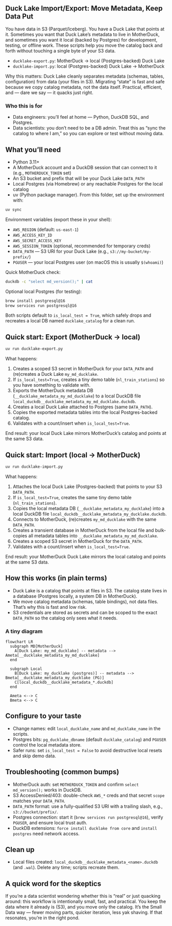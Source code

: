 ## Duck Lake Import/Export: Move Metadata, Keep Data Put

You have data in S3 (Parquet/Iceberg). You have a Duck Lake that points at it. Sometimes you want that Duck Lake’s metadata to live in MotherDuck, and sometimes you want it local (backed by Postgres) for development, testing, or offline work. These scripts help you move the catalog back and forth without touching a single byte of your S3 data.

- `ducklake-export.py`: MotherDuck → local (Postgres-backed) Duck Lake
- `ducklake-import.py`: local (Postgres-backed) Duck Lake → MotherDuck

Why this matters: Duck Lake cleanly separates metadata (schemas, tables, configuration) from data (your files in S3). Migrating “state” is fast and safe because we copy catalog metadata, not the data itself. Practical, efficient, and — dare we say — it quacks just right.

### Who this is for

- Data engineers: you’ll feel at home — Python, DuckDB SQL, and Postgres.
- Data scientists: you don’t need to be a DB admin. Treat this as “sync the catalog to where I am,” so you can explore or test without moving data.

## What you’ll need

- Python 3.11+
- A MotherDuck account and a DuckDB session that can connect to it (e.g., `MOTHERDUCK_TOKEN` set)
- An S3 bucket and prefix that will be your Duck Lake `DATA_PATH`
- Local Postgres (via Homebrew) or any reachable Postgres for the local catalog
- uv (Python package manager). From this folder, set up the environment with:

```bash
uv sync
```

Environment variables (export these in your shell):

- `AWS_REGION` (default: `us-east-1`)
- `AWS_ACCESS_KEY_ID`
- `AWS_SECRET_ACCESS_KEY`
- `AWS_SESSION_TOKEN` (optional, recommended for temporary creds)
- `DATA_PATH` — S3 URI for your Duck Lake (e.g., `s3://my-bucket/my-prefix/`)
- `PGUSER` — your local Postgres user (on macOS this is usually `$(whoami)`)

Quick MotherDuck check:

```bash
duckdb -c "select md_version();" | cat
```

Optional local Postgres (for testing):

```bash
brew install postgresql@16
brew services run postgresql@16
```

Both scripts default to `is_local_test = True`, which safely drops and recreates a local DB named `ducklake_catalog` for a clean run.

## Quick start: Export (MotherDuck → local)

```bash
uv run ducklake-export.py
```

What happens:

1. Creates a scoped S3 secret in MotherDuck for your `DATA_PATH` and (re)creates a Duck Lake `my_md_ducklake`.
2. If `is_local_test=True`, creates a tiny demo table (`nl_train_stations`) so you have something to validate with.
3. Exports the MotherDuck metadata DB (`__ducklake_metadata_my_md_ducklake`) to a local DuckDB file `local_duckdb__ducklake_metadata_my_md_ducklake.duckdb`.
4. Creates a local Duck Lake attached to Postgres (same `DATA_PATH`).
5. Copies the exported metadata tables into the local Postgres-backed catalog.
6. Validates with a count/insert when `is_local_test=True`.

End result: your local Duck Lake mirrors MotherDuck’s catalog and points at the same S3 data.

## Quick start: Import (local → MotherDuck)

```bash
uv run ducklake-import.py
```

What happens:

1. Attaches the local Duck Lake (Postgres-backed) that points to your S3 `DATA_PATH`.
2. If `is_local_test=True`, creates the same tiny demo table (`nl_train_stations`).
3. Copies the local metadata DB (`__ducklake_metadata_my_ducklake`) into a local DuckDB file `local_duckdb__ducklake_metadata_my_ducklake.duckdb`.
4. Connects to MotherDuck, (re)creates `my_md_ducklake` with the same `DATA_PATH`.
5. Creates a transient database in MotherDuck from the local file and bulk-copies all metadata tables into `__ducklake_metadata_my_md_ducklake`.
6. Creates a scoped S3 secret in MotherDuck for the `DATA_PATH`.
7. Validates with a count/insert when `is_local_test=True`.

End result: your MotherDuck Duck Lake mirrors the local catalog and points at the same S3 data.

## How this works (in plain terms)

- Duck Lake is a catalog that points at files in S3. The catalog state lives in a database (Postgres locally, a system DB in MotherDuck).
- We move catalog metadata (schemas, table bindings), not data files. That’s why this is fast and low risk.
- S3 credentials are stored as secrets and can be scoped to the exact `DATA_PATH` so the catalog only sees what it needs.

### A tiny diagram

```mermaid
flowchart LR
  subgraph MD[MotherDuck]
    A[Duck Lake: my_md_ducklake] -- metadata --> Ameta[__ducklake_metadata_my_md_ducklake]
  end

  subgraph Local
    B[Duck Lake: my_ducklake (postgres)] -- metadata --> Bmeta[__ducklake_metadata_my_ducklake (PG)]
    C[local_duckdb__ducklake_metadata_*.duckdb]
  end

  Ameta <--> C
  Bmeta <--> C
```

## Configure to your taste

- Change names: edit `local_ducklake_name` and `md_ducklake_name` in the scripts.
- Postgres bits: `pg_ducklake_dbname` (default `ducklake_catalog`) and `PGUSER` control the local metadata store.
- Safer runs: set `is_local_test = False` to avoid destructive local resets and skip demo data.

## Troubleshooting (common bumps)

- MotherDuck auth: set `MOTHERDUCK_TOKEN` and confirm `select md_version();` works in DuckDB.
- S3 AccessDenied/403: double-check `AWS_*` creds and that secret `scope` matches your `DATA_PATH`.
- `DATA_PATH` format: use a fully-qualified S3 URI with a trailing slash, e.g., `s3://bucket/prefix/`.
- Postgres connection: start it (`brew services run postgresql@16`), verify `PGUSER`, and ensure local trust auth.
- DuckDB extensions: `force install ducklake from core` and `install postgres` need network access.

## Clean up

- Local files created: `local_duckdb__ducklake_metadata_<name>.duckdb` (and `.wal`). Delete any time; scripts recreate them.

## A quick word for the skeptics

If you’re a data scientist wondering whether this is “real” or just quacking around: this workflow is intentionally small, fast, and practical. You keep the data where it already is (S3), and you move only the catalog. It’s the Small Data way — fewer moving parts, quicker iteration, less yak shaving. If that resonates, you’re in the right pond.


